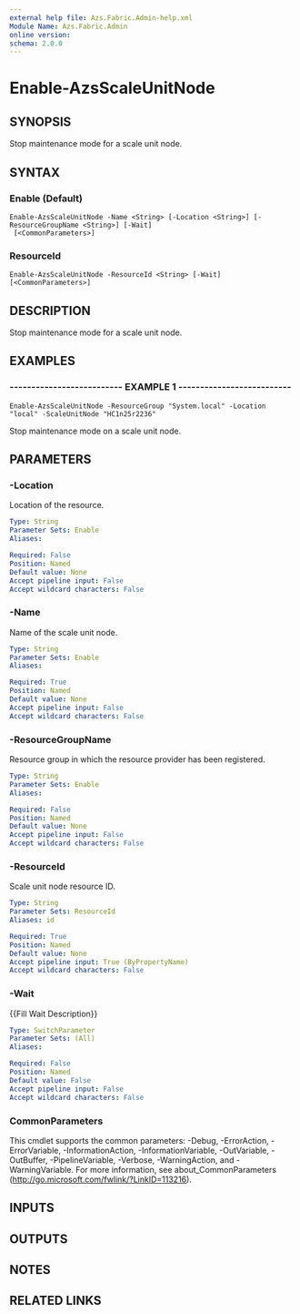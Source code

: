 ```yaml
---
external help file: Azs.Fabric.Admin-help.xml
Module Name: Azs.Fabric.Admin
online version: 
schema: 2.0.0
---
```


# Enable-AzsScaleUnitNode

## SYNOPSIS
Stop maintenance mode for a scale unit node.

## SYNTAX

### Enable (Default)
```
Enable-AzsScaleUnitNode -Name <String> [-Location <String>] [-ResourceGroupName <String>] [-Wait]
 [<CommonParameters>]
```

### ResourceId
```
Enable-AzsScaleUnitNode -ResourceId <String> [-Wait] [<CommonParameters>]
```

## DESCRIPTION
Stop maintenance mode for a scale unit node.

## EXAMPLES

### -------------------------- EXAMPLE 1 --------------------------
```
Enable-AzsScaleUnitNode -ResourceGroup "System.local" -Location "local" -ScaleUnitNode "HC1n25r2236"
```

Stop maintenance mode on a scale unit node.

## PARAMETERS

### -Location
Location of the resource.

```yaml
Type: String
Parameter Sets: Enable
Aliases: 

Required: False
Position: Named
Default value: None
Accept pipeline input: False
Accept wildcard characters: False
```

### -Name
Name of the scale unit node.

```yaml
Type: String
Parameter Sets: Enable
Aliases: 

Required: True
Position: Named
Default value: None
Accept pipeline input: False
Accept wildcard characters: False
```

### -ResourceGroupName
Resource group in which the resource provider has been registered.

```yaml
Type: String
Parameter Sets: Enable
Aliases: 

Required: False
Position: Named
Default value: None
Accept pipeline input: False
Accept wildcard characters: False
```

### -ResourceId
Scale unit node resource ID.

```yaml
Type: String
Parameter Sets: ResourceId
Aliases: id

Required: True
Position: Named
Default value: None
Accept pipeline input: True (ByPropertyName)
Accept wildcard characters: False
```

### -Wait
{{Fill Wait Description}}

```yaml
Type: SwitchParameter
Parameter Sets: (All)
Aliases: 

Required: False
Position: Named
Default value: False
Accept pipeline input: False
Accept wildcard characters: False
```

### CommonParameters
This cmdlet supports the common parameters: -Debug, -ErrorAction, -ErrorVariable, -InformationAction, -InformationVariable, -OutVariable, -OutBuffer, -PipelineVariable, -Verbose, -WarningAction, and -WarningVariable. For more information, see about_CommonParameters (http://go.microsoft.com/fwlink/?LinkID=113216).

## INPUTS

## OUTPUTS

## NOTES

## RELATED LINKS

